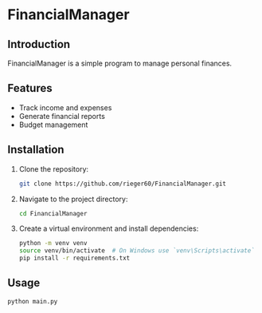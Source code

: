 # FinancialManager

## Introduction
FinancialManager is a simple program to manage personal finances.

## Features
- Track income and expenses
- Generate financial reports
- Budget management

## Installation
1. Clone the repository:
   ```bash
   git clone https://github.com/rieger60/FinancialManager.git
   ```
2. Navigate to the project directory:
   ```bash
   cd FinancialManager
   ```
3. Create a virtual environment and install dependencies:
   ```bash
   python -m venv venv
   source venv/bin/activate  # On Windows use `venv\Scripts\activate`
   pip install -r requirements.txt
   ```

## Usage
```bash
python main.py

